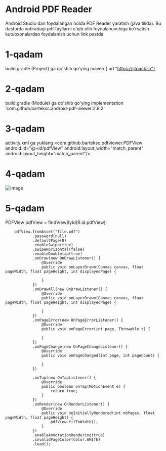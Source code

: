# Android PDF Reader 
Android Studio dan foydalangan  holda PDF Reader yaratish (java tilida). Bu dasturda xotiradagi pdf fayllarni o'qib olib foydalanuvchiga ko'rsatish.
kutubxonalardan foydalanish uchun link pastda
# 1-qadam 
build.gradle (Project) ga qo'shib qo'ying 
    maven { url "https://jitpack.io"}
# 2-qadam
build.gradle (Module) ga qo'shib qo'ying
    implementation 'com.github.barteksc:android-pdf-viewer:2.8.2'
    
# 3-qadam
activity.xml   ga yuklang
<com.github.barteksc.pdfviewer.PDFView
        android:id="@+id/pdfView"
        android:layout_width="match_parent"
        android:layout_height="match_parent"/>


# 4-qadam
![image](https://user-images.githubusercontent.com/46724332/111953235-950ea780-8aa3-11eb-8734-1a36a19fbd76.png)

# 5-qadam

PDFView pdfView = findViewById(R.id.pdfView);


        pdfView.fromAsset("file.pdf")
                .password(null)
                .defaultPage(0)
                .enableSwipe(true)
                .swipeHorizontal(false)
                .enableDoubletap(true)
                .onDraw(new OnDrawListener() {
                    @Override
                    public void onLayerDrawn(Canvas canvas, float pageWidth, float pageHeight, int displayedPage) {

                    }
                })
                .onDrawAll(new OnDrawListener() {
                    @Override
                    public void onLayerDrawn(Canvas canvas, float pageWidth, float pageHeight, int displayedPage) {

                    }
                })
                .onPageError(new OnPageErrorListener() {
                    @Override
                    public void onPageError(int page, Throwable t) {

                    }
                })
                .onPageChange(new OnPageChangeListener() {
                    @Override
                    public void onPageChanged(int page, int pageCount) {

                    }
                })

                .onTap(new OnTapListener() {
                    @Override
                    public boolean onTap(MotionEvent e) {
                        return true;
                    }
                })
                .onRender(new OnRenderListener() {
                    @Override
                    public void onInitiallyRendered(int nbPages, float pageWidth, float pageHeight) {
                        pdfView.fitToWidth();
                    }
                })
                .enableAnnotationRendering(true)
                .invalidPageColor(Color.WHITE)
                .load();

